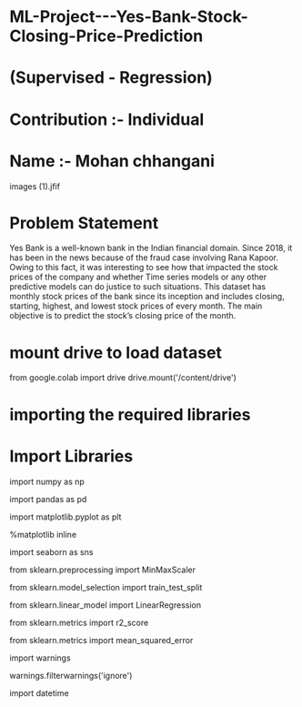 # ML-Project---Yes-Bank-Stock-Closing-Price-Prediction

# (Supervised - Regression)

# Contribution :- Individual

# Name :- Mohan chhangani

images (1).jfif

# Problem Statement

Yes Bank is a well-known bank in the Indian financial domain. Since 2018, it has been in the news because of the fraud case involving Rana Kapoor. Owing to this fact, it was interesting to see how that impacted the stock prices of the company and whether Time series models or any other predictive models can do justice to such situations. This dataset has monthly stock prices of the bank since its inception and includes closing, starting, highest, and lowest stock prices of every month. The main objective is to predict the stock’s closing price of the month.

# mount drive to load dataset
from google.colab import drive
drive.mount('/content/drive')

# importing the required libraries

# Import Libraries

import numpy as np

import pandas as pd

import matplotlib.pyplot as plt

%matplotlib inline

import seaborn as sns

from sklearn.preprocessing import MinMaxScaler

from sklearn.model_selection import train_test_split

from sklearn.linear_model import LinearRegression

from sklearn.metrics import r2_score

from sklearn.metrics import mean_squared_error

import warnings

warnings.filterwarnings('ignore')

import datetime
